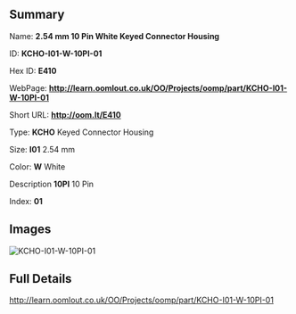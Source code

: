 

## Summary
 
Name: __2.54 mm 10 Pin White Keyed Connector Housing__

ID: __KCHO-I01-W-10PI-01__

Hex ID: __E410__

WebPage: __http://learn.oomlout.co.uk/OO/Projects/oomp/part/KCHO-I01-W-10PI-01__

Short URL: __http://oom.lt/E410__


Type: __KCHO__ Keyed Connector Housing 

Size: __I01__ 2.54 mm 

Color: __W__ White 

Description __10PI__ 10 Pin 

Index: __01__


## Images
![KCHO-I01-W-10PI-01](http://oomlout.com/oomp-gen/parts/KCHO-I01-W-10PI-01/KCHO-I01-W-10PI-01_420.jpg)



## Full Details

 http://learn.oomlout.co.uk/OO/Projects/oomp/part/KCHO-I01-W-10PI-01














